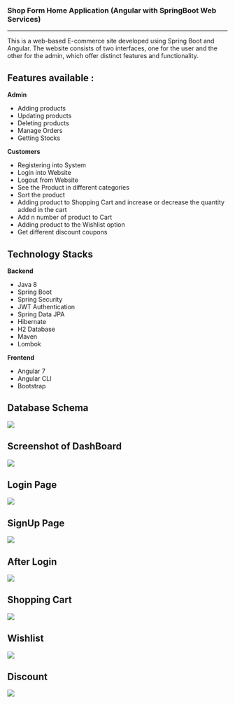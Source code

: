 ### Shop Form Home Application (Angular with SpringBoot Web Services)
---------
This is a web-based E-commerce site developed using Spring Boot and Angular. The website consists of two interfaces, one for the user and the other for the admin, which offer distinct features and functionality.

## Features available :
**Admin**
  - Adding products
  - Updating products
  - Deleting products
  - Manage Orders
  - Getting Stocks
  
**Customers**
  - Registering into System
  - Login into Website
  - Logout from Website
  - See the Product in different categories
  - Sort the product
  - Adding product to Shopping Cart and increase or decrease the quantity added in the cart
  - Add n number of product to Cart
  - Adding product to the Wishlist option
  - Get different discount coupons

## Technology Stacks
**Backend**
  - Java 8
  - Spring Boot
  - Spring Security
  - JWT Authentication
  - Spring Data JPA
  - Hibernate
  - H2 Database
  - Maven
  - Lombok

**Frontend**
  - Angular 7
  - Angular CLI
  - Bootstrap
  
 ## Database Schema

![](https://user-images.githubusercontent.com/47891452/180620451-e03c2189-b90f-4667-bfa8-9fc0ad1de78b.png)

 ## Screenshot of DashBoard

![](https://user-images.githubusercontent.com/47891452/180658879-96ca0b80-41a4-496c-9d61-83b4e1333daa.PNG)

## Login Page

![](https://user-images.githubusercontent.com/47891452/180993746-9483949a-d1be-4393-9039-9e3aa4b55621.PNG)

## SignUp Page

![](https://user-images.githubusercontent.com/47891452/180995796-779de28b-c8f0-4607-a3e7-4be29b2418d2.PNG)

## After Login

![](https://user-images.githubusercontent.com/47891452/180996014-e1ef1104-11b2-4023-99bf-e3508282c9cd.PNG)

## Shopping Cart

![](https://user-images.githubusercontent.com/47891452/180996375-52bf8bbf-89e4-4d74-9a7b-a6f95ddb26dc.PNG)

## Wishlist

![](https://user-images.githubusercontent.com/47891452/180996607-d5f7f622-0d27-4ccd-b8e4-702c49395787.PNG)

## Discount

![](https://user-images.githubusercontent.com/47891452/180996767-537a117c-3d67-44f7-8a4d-3b4b3dc298db.PNG)




